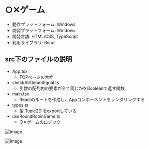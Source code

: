 # ○✕ゲーム

- 動作プラットフォーム: Windows
- 開発プラットフォーム: Windows
- 開発言語: HTML/CSS, TypeScript
- 利用ライブラリ: React

## src下のファイルの説明
- App.tsx
  - TOPページの大枠
- checkAllElemntEqual.ts
  - 引数の配列内の要素が全て同じかをBooleanで返す関数
- main.tsx
  - Reactのルートを作成し、Appコンポーネントをレンダリングする
- types.ts
  - 型 Tuple2D をexportしている
- useRoundRobinGame.ts
  - ○✕ゲームのロジック

![image](https://user-images.githubusercontent.com/88410576/233844867-165bb795-884a-40d9-b44b-7c1ee1644240.png)


![image](https://user-images.githubusercontent.com/88410576/233844882-e59b0384-ff11-4dfd-9afb-88dc19be89b1.png)
